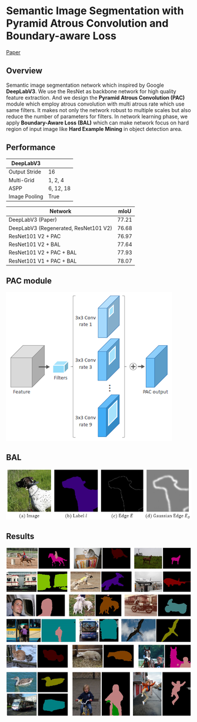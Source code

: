 # Semantic Image Segmentation with Pyramid Atrous Convolution and Boundary-aware Loss

[Paper](https://github.com/Tamuel/TF_SemanticSegmentation/blob/master/Semantic%20Image%20Segmentation%20with%20Pyramid%20Atrous%20Convolution%20and%20Boundary-aware%20Loss%20Paper%20(Dongkyu%20Yu%20_%20POSTECH).pdf)

## Overview
Semantic image segmentation network which inspired by Google **DeepLabV3**. We use the ResNet as backbone network for high quality feature extraction. And we design the **Pyramid Atrous Convolution (PAC)** module which employ atrous convolution with multi atrous rate which use same filters. It makes not only the network robust to multiple scales but also reduce the number of parameters for filters. In network learning phase, we apply **Boundary-Aware Loss (BAL)** which can make network focus on hard region of input image like **Hard Example Mining** in object detection area.

## Performance
|**DeepLabV3**||
|--|--|
|Output Stride|16|
|Multi-Grid|1, 2, 4|
|ASPP|6, 12, 18|
|Image Pooling|True|

| Network | mIoU |
|---|---|
|DeepLabV3 (Paper) | 77.21 |
|DeepLabV3 (Regenerated, ResNet101 V2) | 76.68 |
|ResNet101 V2 + PAC | 76.97 |
|ResNet101 V2 + BAL | 77.64 |
|ResNet101 V2 + PAC + BAL | 77.93 |
|ResNet101 V1 + PAC + BAL | 78.07 |

## PAC module
![PAC](https://github.com/Tamuel/TF_SemanticSegmentation/blob/master/assets/Pyramid%20atrous%20convolution%20module.png)

## BAL
![BAL](https://github.com/Tamuel/TF_SemanticSegmentation/blob/master/assets/Gaussian%20edge.png)


## Results
![result_image](https://github.com/Tamuel/TF_SemanticSegmentation/blob/master/assets/results.png)
